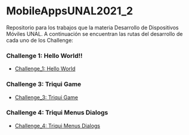 # MobileAppsUNAL2021_2
Repositorio para los trabajos que la materia Desarrollo de Dispositivos Móviles UNAL. A continuación se encuentran las rutas del desarrollo de cada uno de los Challenge: 

### Challenge 1: Hello World!!

- [Challenge_1: Hello World](https://github.com/xymox1987/MobileAppsUNAL2021_2/tree/master/MyFirstIonicP)

### Challenge 3: Triqui Game

- [Challenge_3: Triqui Game](https://github.com/xymox1987/MobileAppsUNAL2021_2/tree/master/Challenge3_triqui)

### Challenge 4: Triqui Menus Dialogs

- [Challenge_4: Triqui Menus Dialogs](https://github.com/xymox1987/MobileAppsUNAL2021_2/tree/master/Challenge4_triqui_menus_Dialogs)
